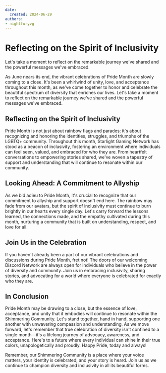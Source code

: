 ```yaml
---
date:
  created: 2024-06-29
authors:
- nightfuryvg
---
```


# Reflecting on the Spirit of Inclusivity

Let's take a moment to reflect on the remarkable journey we've shared and the powerful messages we've embraced.
<!-- more -->

As June nears its end, the vibrant celebrations of Pride Month are slowly coming to a close. It's been a whirlwind of unity, love, and acceptance throughout this month, as we've come together to honor and celebrate the beautiful spectrum of diversity that enriches our lives. Let's take a moment to reflect on the remarkable journey we've shared and the powerful messages we've embraced.

## Reflecting on the Spirit of Inclusivity

Pride Month is not just about rainbow flags and parades; it's about recognizing and honoring the identities, struggles, and triumphs of the LGBTQ+ community. Throughout this month, Starlight Gaming Network  has stood as a beacon of inclusivity, fostering an environment where individuals can feel seen, valued, and embraced for who they are. From heartfelt conversations to empowering stories shared, we've woven a tapestry of support and understanding that will continue to resonate within our community.

## Looking Ahead: A Commitment to Allyship

As we bid adieu to Pride Month, it's crucial to recognize that our commitment to allyship and support doesn't end here. The rainbow may fade from our avatars, but the spirit of inclusivity must continue to burn brightly in our hearts every single day. Let's carry forward the lessons learned, the connections made, and the empathy cultivated during this month, nurturing a community that is built on understanding, respect, and love for all.

## Join Us in the Celebration

If you haven't already been a part of our vibrant celebrations and discussions during Pride Month, fret not! The doors of our welcoming Discord Network are always open for individuals who believe in the power of diversity and community. Join us in embracing inclusivity, sharing stories, and advocating for a world where everyone is celebrated for exactly who they are.


## In Conclusion

Pride Month may be drawing to a close, but the essence of love, acceptance, and unity that it embodies will continue to resonate within the Shimmering Community. Let's stand together, hand in hand, supporting one another with unwavering compassion and understanding. As we move forward, let's remember that true celebration of diversity isn't confined to a single month—it's a lifelong journey of advocacy, awareness, and acceptance. Here's to a future where every individual can shine in their true colors, unapologetically and proudly. Happy Pride, today and always!

Remember, our Shimmering Community is a place where your voice matters, your identity is celebrated, and your story is heard. Join us as we continue to champion diversity and inclusivity in all its beautiful forms.